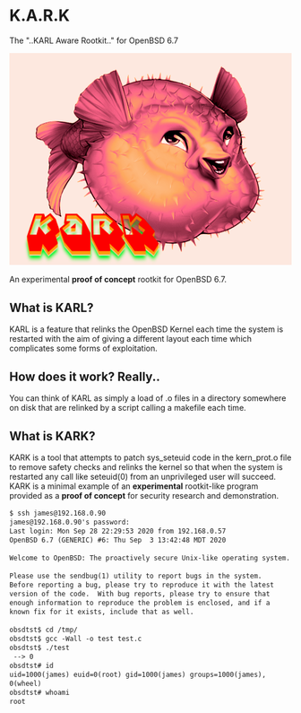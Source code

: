 # K.A.R.K

The "..KARL Aware Rootkit.." for OpenBSD 6.7    

![](kark-logo.png)    

An experimental **proof of concept** rootkit for OpenBSD 6.7.    

## What is KARL?    

KARL is a feature that relinks the OpenBSD Kernel each time the system is restarted with the aim of giving a different layout each time which complicates some forms of exploitation.          

## How does it work? Really..      

You can think of KARL as simply a load of .o files in a directory somewhere on disk that are relinked by a script calling a makefile each time.    

## What is KARK?    

KARK is a tool that attempts to patch sys_seteuid code in the kern_prot.o file to remove safety checks and relinks the kernel so that when the system is restarted any call like seteuid(0) from an unprivileged user will succeed. KARK is a minimal example of an **experimental** rootkit-like program provided as a **proof of concept** for security research and demonstration.     

```    
$ ssh james@192.168.0.90
james@192.168.0.90's password: 
Last login: Mon Sep 28 22:29:53 2020 from 192.168.0.57
OpenBSD 6.7 (GENERIC) #6: Thu Sep  3 13:42:48 MDT 2020

Welcome to OpenBSD: The proactively secure Unix-like operating system.

Please use the sendbug(1) utility to report bugs in the system.
Before reporting a bug, please try to reproduce it with the latest
version of the code.  With bug reports, please try to ensure that
enough information to reproduce the problem is enclosed, and if a
known fix for it exists, include that as well.

obsdtst$ cd /tmp/
obsdtst$ gcc -Wall -o test test.c                                                                                                                                                                                 
obsdtst$ ./test                                                                                                                                                                                                   
 --> 0
obsdtst# id
uid=1000(james) euid=0(root) gid=1000(james) groups=1000(james), 0(wheel)
obsdtst# whoami
root
```
